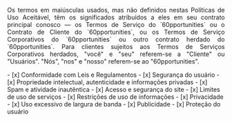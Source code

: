 <p align="justify">Os termos em maiúsculas usados, mas não definidos nestas Políticas de Uso Aceitável, têm os significados atribuídos a eles em seu contrato principal conosco — os Termos de Serviço do `60pportunities` ou o Contrato de Cliente do `60pportunities`, ou os Termos de Serviço Corporativos do `60pportunities` ou outro contrato herdado do `60pportunities`.
Para clientes sujeitos aos Termos de Serviços Corporativos herdados, "você" e "seu" referem-se a "Cliente" ou "Usuários". "Nós", "nos" e "nosso" referem-se ao "60pportunities".</p>

<div class="mdx-columns2" markdown>
- [x] Conformidade com Leis e Regulamentos
- [x] Segurança do usuário
- [x] Propriedade intelectual, autenticidade e informações privadas
- [x] Spam e atividade inautêntica
- [x] Acesso e segurança do site
- [x] Limites de uso de serviços
- [x] Restrições de uso de informações
- [x] Privacidade
- [x] Uso excessivo de largura de banda
- [x] Publicidade
- [x] Proteção do usuário
</div>

